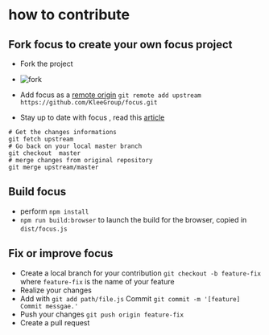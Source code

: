 # how to contribute

## Fork focus to create your own focus project
- Fork the project
- ![fork](https://cloud.githubusercontent.com/assets/286966/9465819/2e2fda74-4b30-11e5-9311-3838cbdc07db.png)
- Add focus as a [remote origin]([https://help.github.com/articles/configuring-a-remote-for-a-fork/)
`git remote add upstream https://github.com/KleeGroup/focus.git`

- Stay up to date with focus , read this [article]([https://help.github.com/articles/syncing-a-fork/)
```
# Get the changes informations
git fetch upstream
# Go back on your local master branch
git checkout  master
# merge changes from original repository
git merge upstream/master
```

## Build focus
- perform `npm install`
- `npm run build:browser` to launch the build for the browser, copied in `dist/focus.js`

## Fix or improve focus
- Create a local branch for your contribution `git checkout -b feature-fix` where `feature-fix` is the name of your feature
-  Realize your changes
-  Add with `git add path/file.js` Commit `git commit -m '[feature] Commit messgae.'`
-  Push your changes `git push origin feature-fix`
-  Create a pull request
